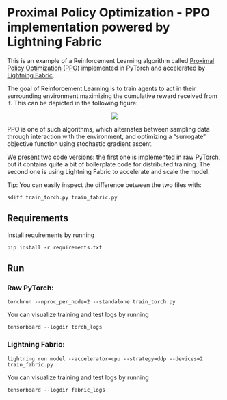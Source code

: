 # Proximal Policy Optimization - PPO implementation powered by Lightning Fabric

This is an example of a Reinforcement Learning algorithm called [Proximal Policy Optimization (PPO)](https://arxiv.org/abs/1707.06347) implemented in PyTorch and accelerated by [Lightning Fabric](https://pytorch-lightning.readthedocs.io/en/latest/fabric/fabric.html).

The goal of Reinforcement Learning is to train agents to act in their surrounding environment maximizing the cumulative reward received from it. This can be depicted in the following figure:

<p align="center">
  <img src="https://pl-public-data.s3.amazonaws.com/assets_lightning/examples/fabric/reinforcement-learning/reinforcement.png">
</p>

PPO is one of such algorithms, which alternates between sampling data through interaction with the environment, and optimizing a
“surrogate” objective function using stochastic gradient ascent.

We present two code versions: the first one is implemented in raw PyTorch, but it contains quite a bit of boilerplate code for distributed training. The second one is using Lightning Fabric to accelerate and scale the model.

Tip: You can easily inspect the difference between the two files with:

```
sdiff train_torch.py train_fabric.py
```

## Requirements

Install requirements by running

```
pip install -r requirements.txt
```

## Run

### Raw PyTorch:

```
torchrun --nproc_per_node=2 --standalone train_torch.py
```

You can visualize training and test logs by running

```
tensorboard --logdir torch_logs
```

### Lightning Fabric:

```
lightning run model --accelerator=cpu --strategy=ddp --devices=2 train_fabric.py
```

You can visualize training and test logs by running

```
tensorboard --logdir fabric_logs
```
